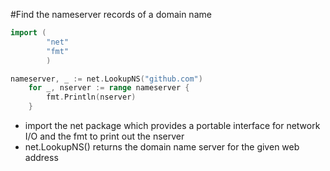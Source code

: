 #Find the nameserver records of a domain name

```Go
import (
        "net"
        "fmt"
        )

nameserver, _ := net.LookupNS("github.com")
	for _, nserver := range nameserver {
		fmt.Println(nserver)
	}
```
  
  
- import the net package which provides a portable interface for network I/O and the fmt to print out the nserver
- net.LookupNS() returns the domain name server for the given web address
